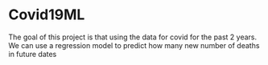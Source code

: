 # Covid19ML

The goal of this project is that using the data for covid for the past 2 years. We can use a regression model to predict how many new number of deaths in future dates
